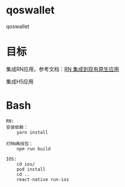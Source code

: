 # qoswallet
qoswallet

# 目标
集成RN应用，参考文档：[RN 集成到现有原生应用](https://reactnative.cn/docs/integration-with-existing-apps/)  

集成H5应用

# Bash
```
RN:
安装依赖：
    yarn install

打RN离线包：
    npm run build

IOS:
    cd ios/
    pod install
    cd ..
    react-native run-ios
```
